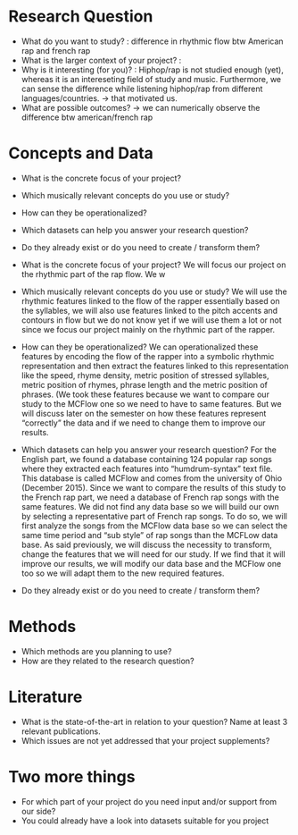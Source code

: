 # Research Question
- What do you want to study? : difference in rhythmic flow btw American rap and french rap
- What is the larger context of your project? :
- Why is it interesting (for you)? : Hiphop/rap is not studied enough (yet), whereas it is an intereseting field of study and music. Furthermore, we can sense the difference while listening hiphop/rap from different languages/countries. -> that motivated us.
- What are possible outcomes? -> we can numerically observe the difference btw american/french rap
# Concepts and Data
- What is the concrete focus of your project?
- Which musically relevant concepts do you use or study?
- How can they be operationalized?
- Which datasets can help you answer your research question?
- Do they already exist or do you need to create / transform them?

- What is the concrete focus of your project? 
We will focus our project on the rhythmic part of the rap flow. We w


- Which musically relevant concepts do you use or study?
We will use the rhythmic features linked to the flow of the rapper essentially based on the syllables, we will also use features linked to the pitch accents and contours in flow but we do not know yet if we will use them a lot or not since we focus our project mainly on the rhythmic part of the rapper.


- How can they be operationalized?
We can operationalized these features by encoding the flow of the rapper into a symbolic rhythmic representation and then extract the features linked to this representation like the speed, rhyme density, metric position of stressed syllables, metric position of rhymes, phrase length and the metric position of phrases. (We took these features because we want to compare our study to the MCFlow one so we need to have to same features. But we will discuss later on the semester on how these features represent “correctly” the data and if we need to change them to improve our results.
- Which datasets can help you answer your research question?
For the English part, we found a database containing 124 popular rap songs where they extracted each features into “humdrum-syntax” text file. This database is called MCFlow and comes from the university of Ohio (December 2015). Since we want to compare the results of this study to the French rap part, we need a database of French rap songs with the same features. We did not find any data base so we will build our own by selecting a representative part of French rap songs. To do so, we will first analyze the songs from the MCFlow data base so we can select the same time period and “sub style” of rap songs than the MCFLow data base.
As said previously, we will discuss the necessity to transform, change the features that we will need for our study. If we find that it will improve our results, we will modify our data base and the MCFlow one too so we will adapt them to the new required features.
- Do they already exist or do you need to create / transform them?

# Methods
- Which methods are you planning to use?
- How are they related to the research question?
# Literature
- What is the state-of-the-art in relation to your question? Name at least 3 relevant publications.
- Which issues are not yet addressed that your project supplements?
# Two more things
- For which part of your project do you need input and/or support from our side?
- You could already have a look into datasets suitable for you project
